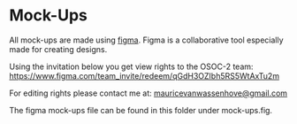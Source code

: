 # Mock-Ups

All mock-ups are made using [figma](https://figma.com). Figma is a collaborative tool especially made for creating designs.

Using the invitation below you get view rights to the OSOC-2 team:
https://www.figma.com/team_invite/redeem/qGdH3OZIbh5RS5WtAxTu2m

For editing rights please contact me at:
mauricevanwassenhove@gmail.com

The figma mock-ups file can be found in this folder under mock-ups.fig.